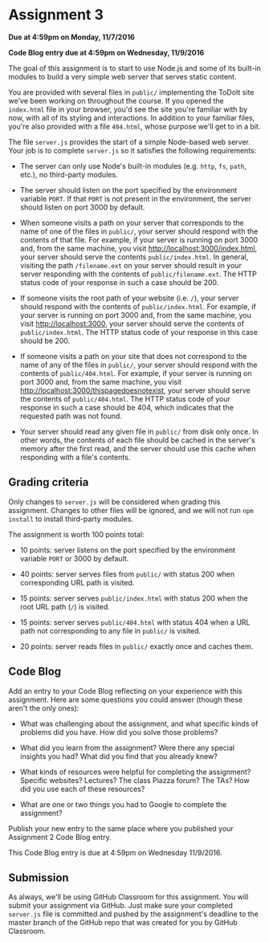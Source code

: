 # Assignment 3

**Due at 4:59pm on Monday, 11/7/2016**

**Code Blog entry due at 4:59pm on Wednesday, 11/9/2016**

The goal of this assignment is to start to use Node.js and some of its built-in modules to build a very simple web server that serves static content.

You are provided with several files in `public/` implementing the ToDoIt site we've been working on throughout the course.  If you opened the `index.html` file in your browser, you'd see the site you're familiar with by now, with all of its styling and interactions.  In addition to your familiar files, you're also provided with a file `404.html`, whose purpose we'll get to in a bit.

The file `server.js` provides the start of a simple Node-based web server.  Your job is to complete `server.js` so it satisfies the following requirements:

  * The server can only use Node's built-in modules (e.g. `http`, `fs`, `path`, etc.), no third-party modules.

  * The server should listen on the port specified by the environment variable `PORT`.  If that `PORT` is not present in the environment, the server should listen on port 3000 by default.

  * When someone visits a path on your server that corresponds to the name of one of the files in `public/`, your server should respond with the contents of that file.  For example, if your server is running on port 3000 and, from the same machine, you visit [http://localhost:3000/index.html](http://localhost:3000/index.html), your server should serve the contents `public/index.html`.  In general, visiting the path `/filename.ext` on your server should result in your server responding with the contents of `public/filename.ext`.  The HTTP status code of your response in such a case should be 200.

  * If someone visits the root path of your website (i.e. `/`), your server should respond with the contents of `public/index.html`.  For example, if your server is running on port 3000 and, from the same machine, you visit [http://localhost:3000](http://localhost:3000), your server should serve the contents of `public/index.html`.  The HTTP status code of your response in this case should be 200.

  * If someone visits a path on your site that does not correspond to the name of any of the files in `public/`, your server should respond with the contents of `public/404.html`.  For example, if your server is running on port 3000 and, from the same machine, you visit [http://localhost:3000/thispagedoesnotexist](http://localhost:3000/thispagedoesnotexist), your server should serve the contents of `public/404.html`.  The HTTP status code of your response in such a case should be 404, which indicates that the requested path was not found.

  * Your server should read any given file in `public/` from disk only once.  In other words, the contents of each file should be cached in the server's memory after the first read, and the server should use this cache when responding with a file's contents.

## Grading criteria

Only changes to `server.js` will be considered when grading this assignment.  Changes to other files will be ignored, and we will not run `npm install` to install third-party modules.

The assignment is worth 100 points total:

  * 10 points: server listens on the port specified by the environment variable `PORT` or 3000 by default.

  * 40 points: server serves files from `public/` with status 200 when corresponding URL path is visited.

  * 15 points: server serves `public/index.html` with status 200 when the root URL path (`/`) is visited.

  * 15 points: server serves `public/404.html` with status 404 when a URL path not corresponding to any file in `public/` is visited.

  * 20 points: server reads files in `public/` exactly once and caches them.

## Code Blog

Add an entry to your Code Blog reflecting on your experience with this assignment.  Here are some questions you could answer (though these aren't the only ones):

  * What was challenging about the assignment, and what specific kinds of problems did you have.  How did you solve those problems?

  * What did you learn from the assignment?  Were there any special insights you had?  What did you find that you already knew?

  * What kinds of resources were helpful for completing the assignment?  Specific websites?  Lectures?  The class Piazza forum?  The TAs?  How did you use each of these resources?

  * What are one or two things you had to Google to complete the assignment?

Publish your new entry to the same place where you published your Assignment 2 Code Blog entry.

This Code Blog entry is due at 4:59pm on Wednesday 11/9/2016.

## Submission

As always, we'll be using GitHub Classroom for this assignment. You will submit your assignment via GitHub.  Just make sure your completed `server.js` file is committed and pushed by the assignment's deadline to the master branch of the GitHub repo that was created for you by GitHub Classroom.
